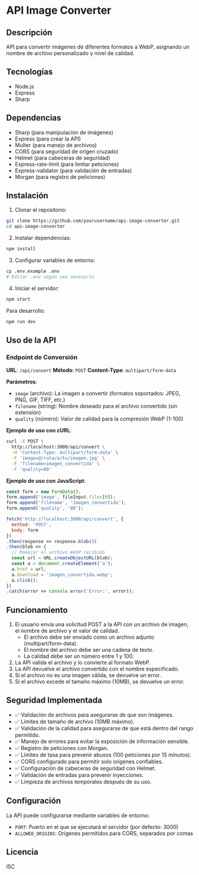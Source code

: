 # API Image Converter

## Descripción
API para convertir imágenes de diferentes formatos a WebP, asignando un nombre de archivo personalizado y nivel de calidad.

## Tecnologías
- Node.js
- Express
- Sharp

## Dependencias
- Sharp (para manipulación de imágenes)
- Express (para crear la API)
- Multer (para manejo de archivos)
- CORS (para seguridad de origen cruzado)
- Helmet (para cabeceras de seguridad)
- Express-rate-limit (para limitar peticiones)
- Express-validator (para validación de entradas)
- Morgan (para registro de peticiones)

## Instalación

1. Clonar el repositorio:
```bash
git clone https://github.com/yourusername/api-image-converter.git
cd api-image-converter
```

2. Instalar dependencias:
```bash
npm install
```

3. Configurar variables de entorno:
```bash
cp .env.example .env
# Editar .env según sea necesario
```

4. Iniciar el servidor:
```bash
npm start
```

Para desarrollo:
```bash
npm run dev
```

## Uso de la API

### Endpoint de Conversión

**URL**: `/api/convert`
**Método**: `POST`
**Content-Type**: `multipart/form-data`

**Parámetros**:
- `image` (archivo): La imagen a convertir (formatos soportados: JPEG, PNG, GIF, TIFF, etc.)
- `filename` (string): Nombre deseado para el archivo convertido (sin extensión)
- `quality` (número): Valor de calidad para la compresión WebP (1-100)

**Ejemplo de uso con cURL**:
```bash
curl -X POST \
  http://localhost:3000/api/convert \
  -H 'Content-Type: multipart/form-data' \
  -F 'image=@/ruta/a/tu/imagen.jpg' \
  -F 'filename=imagen_convertida' \
  -F 'quality=80'
```

**Ejemplo de uso con JavaScript**:
```javascript
const form = new FormData();
form.append('image', fileInput.files[0]);
form.append('filename', 'imagen_convertida');
form.append('quality', '80');

fetch('http://localhost:3000/api/convert', {
  method: 'POST',
  body: form
})
.then(response => response.blob())
.then(blob => {
  // Manejar el archivo WebP recibido
  const url = URL.createObjectURL(blob);
  const a = document.createElement('a');
  a.href = url;
  a.download = 'imagen_convertida.webp';
  a.click();
})
.catch(error => console.error('Error:', error));
```

## Funcionamiento
1. El usuario envía una solicitud POST a la API con un archivo de imagen, el nombre de archivo y el valor de calidad.
   - El archivo debe ser enviado como un archivo adjunto (multipart/form-data).
   - El nombre del archivo debe ser una cadena de texto.
   - La calidad debe ser un número entre 1 y 100.
2. La API valida el archivo y lo convierte al formato WebP.
3. La API devuelve el archivo convertido con el nombre especificado.
4. Si el archivo no es una imagen válida, se devuelve un error.
5. Si el archivo excede el tamaño máximo (10MB), se devuelve un error.

## Seguridad Implementada
- ✅ Validación de archivos para asegurarse de que son imágenes.
- ✅ Límites de tamaño de archivo (10MB máximo).
- ✅ Validación de la calidad para asegurarse de que está dentro del rango permitido.
- ✅ Manejo de errores para evitar la exposición de información sensible.
- ✅ Registro de peticiones con Morgan.
- ✅ Límites de tasa para prevenir abusos (100 peticiones por 15 minutos).
- ✅ CORS configurado para permitir solo orígenes confiables.
- ✅ Configuración de cabeceras de seguridad con Helmet.
- ✅ Validación de entradas para prevenir inyecciones.
- ✅ Limpieza de archivos temporales después de su uso.

## Configuración
La API puede configurarse mediante variables de entorno:

- `PORT`: Puerto en el que se ejecutará el servidor (por defecto: 3000)
- `ALLOWED_ORIGINS`: Orígenes permitidos para CORS, separados por comas

## Licencia
ISC
